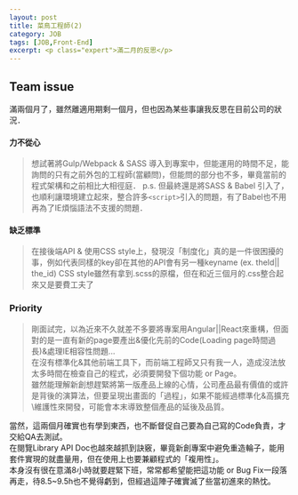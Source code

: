 ```yaml
---
layout: post
title: 菜鳥工程師(2)
category: JOB
tags: [JOB,Front-End]
excerpt: <p class="expert">滿二月的反思</p>
---
```


## Team issue

滿兩個月了，雖然離適用期剩一個月，但也因為某些事讓我反思在目前公司的狀況．

#### 力不從心

>想試著將Gulp/Webpack & SASS 導入到專案中，但能運用的時間不足，能詢問的只有之前外包的工程師(當顧問)，但能問的部分也不多，畢竟當前的程式架構和之前相比大相徑庭．
p.s. 但最終還是將SASS & Babel 引入了，也順利讓環境建立起來，整合許多`<script>`引入的問題，有了Babel也不用再為了IE煩惱語法不支援的問題．

#### 缺乏標準

>在接後端API & 使用CSS style上，發現沒「制度化」真的是一件很困擾的事，例如代表同樣的key卻在其他的API會有另一種keyname (ex. theId|| the_id)
CSS style雖然有拿到.scss的原檔，但在和近三個月的.css整合起來又是要費工夫了

### Priority

>剛面試完，以為近來不久就差不多要將專案用Angular||React來重構，但面對的是一直有新的page要產出&優化先前的Code(Loading page時間過長)&處理IE相容性問題...
<br>在沒有標準化&其他前端工具下，而前端工程師又只有我一人，造成沒法放太多時間在檢查自己的程式，必須要開發下個功能 or Page。
<br>雖然能理解新創想趕緊將第一版產品上線的心情，公司產品最有價值的或許是背後的演算法，但要呈現出畫面的「過程」，如果不能經過標準化&高擴充\維護性來開發，可能會本末導致整個產品的延後及品質。

當然，這兩個月確實也有學到東西，也不斷督促自己要為自己寫的Code負責，才交給QA去測試。<br>
在閱覽Library API Doc也越來越抓到訣竅，畢竟新創專案中避免重造輪子，能用套件實現的就盡量用，但在使用上也要兼顧程式的「複用性」。<br>
本身沒有很在意滿8小時就要趕緊下班，常常都希望能把這功能 or Bug Fix一段落再走，待8.5~9.5h也不覺得虧到，但經過這陣子確實滅了些當初進來的熱忱。


